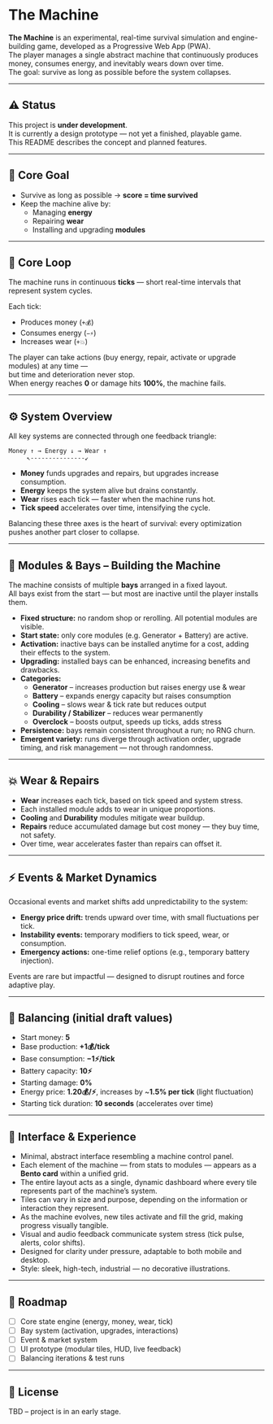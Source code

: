 # The Machine

**The Machine** is an experimental, real-time survival simulation and engine-building game,
developed as a Progressive Web App (PWA).\
The player manages a single abstract machine that continuously produces money, consumes energy, and
inevitably wears down over time.\
The goal: survive as long as possible before the system collapses.

---

## ⚠️ Status

This project is **under development**.\
It is currently a design prototype — not yet a finished, playable game.\
This README describes the concept and planned features.

---

## 🎯 Core Goal

- Survive as long as possible → **score = time survived**
- Keep the machine alive by:
  - Managing **energy**
  - Repairing **wear**
  - Installing and upgrading **modules**

---

## 🔁 Core Loop

The machine runs in continuous **ticks** — short real-time intervals that represent system cycles.

Each tick:

- Produces money (`+💰`)
- Consumes energy (`−⚡`)
- Increases wear (`+💥`)

The player can take actions (buy energy, repair, activate or upgrade modules) at any time —\
but time and deterioration never stop.\
When energy reaches **0** or damage hits **100%**, the machine fails.

---

## ⚙️ System Overview

All key systems are connected through one feedback triangle:

```
Money ↑ → Energy ↓ → Wear ↑
     ↖---------------↙
```

- **Money** funds upgrades and repairs, but upgrades increase consumption.
- **Energy** keeps the system alive but drains constantly.
- **Wear** rises each tick — faster when the machine runs hot.
- **Tick speed** accelerates over time, intensifying the cycle.

Balancing these three axes is the heart of survival: every optimization pushes another part closer
to collapse.

---

## 🔩 Modules & Bays – Building the Machine

The machine consists of multiple **bays** arranged in a fixed layout.\
All bays exist from the start — but most are inactive until the player installs them.

- **Fixed structure:** no random shop or rerolling. All potential modules are visible.
- **Start state:** only core modules (e.g. Generator + Battery) are active.
- **Activation:** inactive bays can be installed anytime for a cost, adding their effects to the
  system.
- **Upgrading:** installed bays can be enhanced, increasing benefits and drawbacks.
- **Categories:**
  - **Generator** – increases production but raises energy use & wear
  - **Battery** – expands energy capacity but raises consumption
  - **Cooling** – slows wear & tick rate but reduces output
  - **Durability / Stabilizer** – reduces wear permanently
  - **Overclock** – boosts output, speeds up ticks, adds stress
- **Persistence:** bays remain consistent throughout a run; no RNG churn.
- **Emergent variety:** runs diverge through activation order, upgrade timing, and risk management —
  not through randomness.

---

## 💥 Wear & Repairs

- **Wear** increases each tick, based on tick speed and system stress.
- Each installed module adds to wear in unique proportions.
- **Cooling** and **Durability** modules mitigate wear buildup.
- **Repairs** reduce accumulated damage but cost money — they buy time, not safety.
- Over time, wear accelerates faster than repairs can offset it.

---

## ⚡ Events & Market Dynamics

Occasional events and market shifts add unpredictability to the system:

- **Energy price drift:** trends upward over time, with small fluctuations per tick.
- **Instability events:** temporary modifiers to tick speed, wear, or consumption.
- **Emergency actions:** one-time relief options (e.g., temporary battery injection).

Events are rare but impactful — designed to disrupt routines and force adaptive play.

---

## 🧮 Balancing (initial draft values)

- Start money: **5**
- Base production: **+1💰/tick**
- Base consumption: **−1⚡/tick**
- Battery capacity: **10⚡**
- Starting damage: **0%**
- Energy price: **1.20💰/⚡**, increases by ~**1.5% per tick** (light fluctuation)
- Starting tick duration: **10 seconds** (accelerates over time)

---

## 🎨 Interface & Experience

- Minimal, abstract interface resembling a machine control panel.
- Each element of the machine — from stats to modules — appears as a **Bento card** within a unified
  grid.
- The entire layout acts as a single, dynamic dashboard where every tile represents part of the
  machine’s system.
- Tiles can vary in size and purpose, depending on the information or interaction they represent.
- As the machine evolves, new tiles activate and fill the grid, making progress visually tangible.
- Visual and audio feedback communicate system stress (tick pulse, alerts, color shifts).
- Designed for clarity under pressure, adaptable to both mobile and desktop.
- Style: sleek, high-tech, industrial — no decorative illustrations.

---

## 📌 Roadmap

- [ ] Core state engine (energy, money, wear, tick)
- [ ] Bay system (activation, upgrades, interactions)
- [ ] Event & market system
- [ ] UI prototype (modular tiles, HUD, live feedback)
- [ ] Balancing iterations & test runs

---

## 📖 License

TBD – project is in an early stage.
